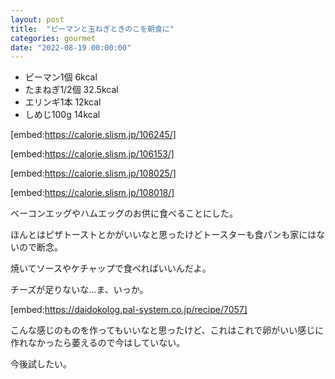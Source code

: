 ```yaml
---
layout: post
title:  "ピーマンと玉ねぎときのこを朝食に"
categories: gourmet
date: "2022-08-19 00:00:00"
---
```


- ピーマン1個 6kcal
- たまねぎ1/2個 32.5kcal
- エリンギ1本 12kcal
- しめじ100g 14kcal

[embed:https://calorie.slism.jp/106245/]

[embed:https://calorie.slism.jp/106153/]

[embed:https://calorie.slism.jp/108025/]

[embed:https://calorie.slism.jp/108018/]

ベーコンエッグやハムエッグのお供に食べることにした。

ほんとはピザトーストとかがいいなと思ったけどトースターも食パンも家にはないので断念。

焼いてソースやケチャップで食べればいいんだよ。

チーズが足りないな...ま、いっか。

[embed:https://daidokolog.pal-system.co.jp/recipe/7057]

こんな感じのものを作ってもいいなと思ったけど、これはこれで卵がいい感じに作れなかったら萎えるので今はしていない。

今後試したい。
